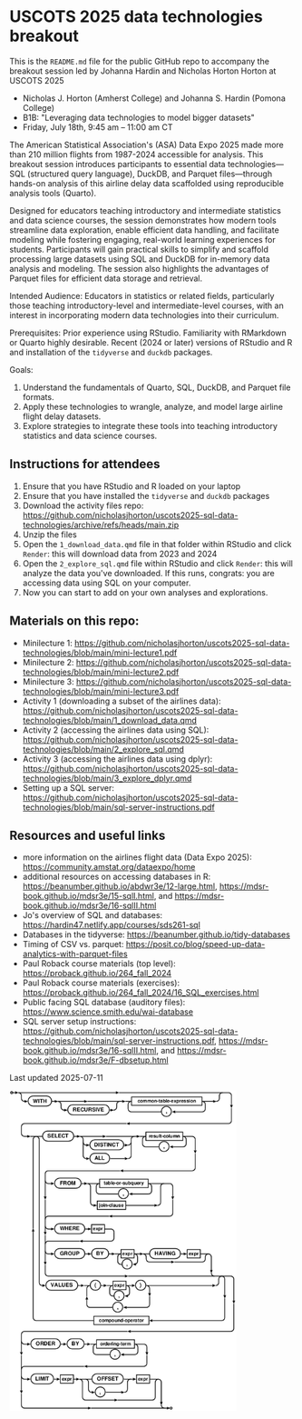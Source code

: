 # USCOTS 2025 data technologies breakout

This is the `README.md` file for the public GitHub repo to accompany the breakout session led by Johanna Hardin and Nicholas Horton Horton at USCOTS 2025

- Nicholas J. Horton (Amherst College) and Johanna S. Hardin (Pomona College)
- B1B: "Leveraging data technologies to model bigger datasets"
- Friday, July 18th, 9:45 am – 11:00 am CT

The American Statistical Association's (ASA) Data Expo 2025 made more than 210 million flights from 1987-2024 accessible for analysis. This breakout session introduces participants to essential data technologies—SQL (structured query language), DuckDB, and Parquet files—through hands-on analysis of this airline delay data scaffolded using reproducible analysis tools (Quarto).

Designed for educators teaching introductory and intermediate statistics and data science courses, the session demonstrates how modern tools streamline data exploration, enable efficient data handling, and facilitate modeling while fostering engaging, real-world learning experiences for students. Participants will gain practical skills to simplify and scaffold processing large datasets using SQL and DuckDB for in-memory data analysis and modeling. The session also highlights the advantages of Parquet files for efficient data storage and retrieval.

Intended Audience: Educators in statistics or related fields, particularly those teaching introductory-level and intermediate-level courses, with an interest in incorporating modern data technologies into their curriculum.

Prerequisites: Prior experience using RStudio. Familiarity with RMarkdown or Quarto highly desirable. Recent (2024 or later) versions of RStudio and R and installation of the `tidyverse` and `duckdb` packages.


Goals:

1. Understand the fundamentals of Quarto, SQL, DuckDB, and Parquet file formats.
2. Apply these technologies to wrangle, analyze, and model large airline flight delay datasets.
3. Explore strategies to integrate these tools into teaching introductory statistics and data science courses.

## Instructions for attendees

1. Ensure that you have RStudio and R loaded on your laptop
2. Ensure that you have installed the `tidyverse` and `duckdb` packages
3. Download the activity files repo: https://github.com/nicholasjhorton/uscots2025-sql-data-technologies/archive/refs/heads/main.zip
4. Unzip the files
5. Open the `1_download_data.qmd` file in that folder within RStudio and click `Render`: this will download data from 2023 and 2024
6. Open the `2_explore_sql.qmd` file within RStudio and click `Render`: this will analyze the data you've downloaded. If this runs, congrats: you are accessing data using SQL on your computer.
7. Now you can start to add on your own analyses and explorations.


## Materials on this repo:

- Minilecture 1: https://github.com/nicholasjhorton/uscots2025-sql-data-technologies/blob/main/mini-lecture1.pdf
- Minilecture 2: https://github.com/nicholasjhorton/uscots2025-sql-data-technologies/blob/main/mini-lecture2.pdf
- Minilecture 3: https://github.com/nicholasjhorton/uscots2025-sql-data-technologies/blob/main/mini-lecture3.pdf
- Activity 1 (downloading a subset of the airlines data): https://github.com/nicholasjhorton/uscots2025-sql-data-technologies/blob/main/1_download_data.qmd
- Activity 2 (accessing the airlines data using SQL): https://github.com/nicholasjhorton/uscots2025-sql-data-technologies/blob/main/2_explore_sql.qmd
- Activity 3 (accessing the airlines data using dplyr): https://github.com/nicholasjhorton/uscots2025-sql-data-technologies/blob/main/3_explore_dplyr.qmd
- Setting up a SQL server: https://github.com/nicholasjhorton/uscots2025-sql-data-technologies/blob/main/sql-server-instructions.pdf


## Resources and useful links

- more information on the airlines flight data (Data Expo 2025): https://community.amstat.org/dataexpo/home 
- additional resources on accessing databases in R: https://beanumber.github.io/abdwr3e/12-large.html, https://mdsr-book.github.io/mdsr3e/15-sqlI.html, and https://mdsr-book.github.io/mdsr3e/16-sqlII.html
- Jo's overview of SQL and databases: https://hardin47.netlify.app/courses/sds261-sql
- Databases in the tidyverse: https://beanumber.github.io/tidy-databases
- Timing of CSV vs. parquet: https://posit.co/blog/speed-up-data-analytics-with-parquet-files
- Paul Roback course materials (top level): https://proback.github.io/264_fall_2024
- Paul Roback course materials (exercises): https://proback.github.io/264_fall_2024/16_SQL_exercises.html
- Public facing SQL database (auditory files): https://www.science.smith.edu/wai-database
- SQL server setup instructions: https://github.com/nicholasjhorton/uscots2025-sql-data-technologies/blob/main/sql-server-instructions.pdf, https://mdsr-book.github.io/mdsr3e/16-sqlII.html, and https://mdsr-book.github.io/mdsr3e/F-dbsetup.html

Last updated 2025-07-11

<img src="select-stmt.gif" alt="drawing" width="400"/>


